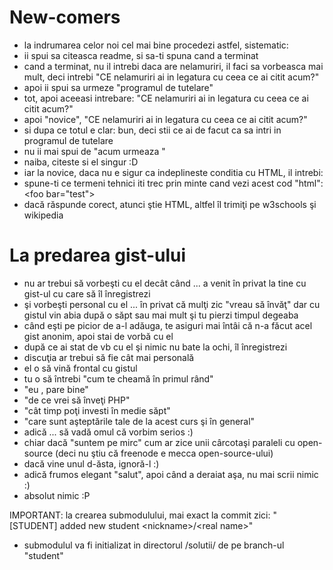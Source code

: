 New-comers
==========
* la indrumarea celor noi cel mai bine procedezi astfel, sistematic:
* ii spui sa citeasca readme, si sa-ti spuna cand a terminat
* cand a terminat, nu il intrebi daca are nelamuriri, il faci sa vorbeasca mai mult, deci intrebi "CE nelamuriri ai in legatura cu ceea ce ai citit acum?"
* apoi ii spui sa urmeze "programul de tutelare"
* tot, apoi aceeasi intrebare: "CE nelamuriri ai in legatura cu ceea ce ai citit acum?"
* apoi "novice", "CE nelamuriri ai in legatura cu ceea ce ai citit acum?"
* si dupa ce totul e clar: bun, deci stii ce ai de facut ca sa intri in programul de tutelare
* nu ii mai spui de "acum urmeaza <cum sa intri...>"
* naiba, citeste si el singur :D
* iar la novice, daca nu e sigur ca indeplineste conditia cu HTML, il intrebi:
* spune-ti ce termeni tehnici iti trec prin minte cand vezi acest cod "html": \<foo bar="test"\>
* dacă răspunde corect, atunci ştie HTML, altfel îl trimiţi pe w3schools şi wikipedia

La predarea gist-ului
=====================
* nu ar trebui să vorbeşti cu el decât când ... a venit în privat la tine cu gist-ul cu care să îl înregistrezi
* şi vorbeşti personal cu el ... în privat că mulţi zic "vreau să învăţ" 
dar cu gistul vin abia după o săpt sau mai mult şi tu pierzi timpul degeaba
* când eşti pe picior de a-l adăuga, te asiguri mai întâi că n-a făcut acel gist anonim, apoi stai de vorbă cu el
* după ce ai stat de vb cu el şi nimic nu bate la ochi, îl înregistrezi
* discuţia ar trebui să fie cât mai personală
* el o să vină frontal cu gistul
* tu o să întrebi "cum te cheamă în primul rând"
* "eu <nume>, pare bine"
* "de ce vrei să înveţi PHP"
* "cât timp poţi investi în medie săpt"
* "care sunt aşteptările tale de la acest curs şi în general"
* adică ... să vadă omul că vorbim serios :)
* chiar dacă "suntem pe mirc" cum ar zice unii cârcotaşi paraleli cu open-source (deci nu ştiu că freenode e mecca open-source-ului)
* dacă vine unul d-ăsta, ignoră-l :)
* adică frumos elegant "salut", apoi când a deraiat aşa, nu mai scrii nimic :)
* absolut nimic :P

IMPORTANT: la crearea submodulului, mai exact la commit zici: "[STUDENT] added new student \<nickname\>/\<real name\>"

* submodulul va fi initializat in directorul /solutii/<nickname> de pe branch-ul "student"

